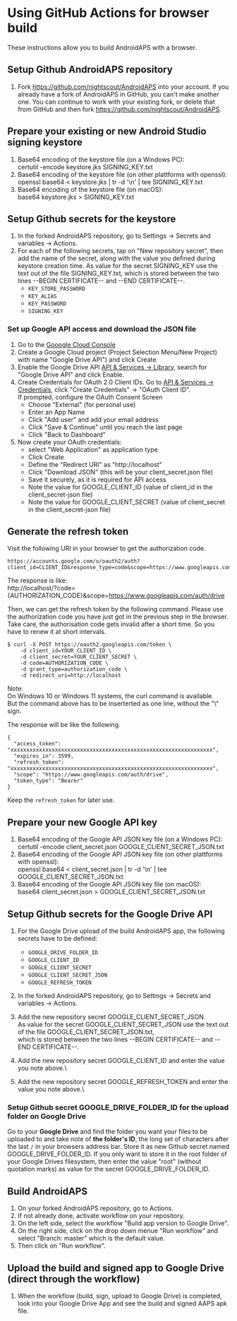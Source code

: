 # Using GitHub Actions for browser build

These instructions allow you to build AndroidAPS with a browser.


## Setup Github AndroidAPS repository

1. Fork https://github.com/nightscout/AndroidAPS into your account. If you already have a fork of AndroidAPS in GitHub, you can't make another one. You can continue to work with your existing fork, or delete that from GitHub and then fork https://github.com/nightscout/AndroidAPS.


## Prepare your existing or new Android Studio signing keystore

1. Base64 encoding of the keystore file (on a Windows PC):\
   certutil -encode keystore.jks SIGNING_KEY.txt
2. Base64 encoding of the keystore file (on other plattforms with openssl):\
   openssl base64 < keystore.jks | tr -d '\n' | tee SIGNING_KEY.txt
3. Base64 encoding of the keystore file (on macOS):\
   base64 keystore.jks > SIGNING_KEY.txt


## Setup Github secrets for the keystore

1. In the forked AndroidAPS repository, go to Settings -> Secrets and variables -> Actions.
1. For each of the following secrets, tap on "New repository secret", then add the name of the secret, along with the value you defined during keystore creation time. As value for the secret SIGNING_KEY use the text out of the file SIGNING_KEY.txt, which is stored between the two lines --BEGIN CERTIFICATE-- and --END CERTIFICATE--.  
    * `KEY_STORE_PASSWORD`
    * `KEY_ALIAS`
    * `KEY_PASSWORD`
    * `SIGNING_KEY`


### Set up Google API access and download the JSON file
1. Go to the [Gooogle Cloud Console](https://console.cloud.google.com)
2. Create a Google Cloud project (Project Selection Menu/New Project) with name "Google Drive API") and click Create.
3. Enable the Google Drive API [API & Services -> Library](https://console.cloud.google.com/apis/library), search for "Google Drive API" and click Enable.
4. Create Credentials for OAuth 2.0 Client IDs. Go to [API & Services -> Credentials](https://console.cloud.google.com/apis/credentials), click "Create Credentials" -> "OAuth Client ID".\
   If prompted, configure the OAuth Consent Screen
   * Choose "External" (for personal use)
   * Enter an App Name
   * Click "Add user" and add your email address
   * Click "Save & Continue" until you reach the last page
   * Click "Back to Dashboard"
5. Now create your OAuth credentials:
   * select "Web Application" as application type
   * Click Create
   * Define the "Redirect URI" as "http://localhost"
   * Click "Download JSON" (this will be your client_secret.json file)
   * Save it securely, as it is required for API access
   * Note the value for GOOGLE_CLIENT_ID (value of client_id in the client_secret-json file)
   * Note the value for GOOGLE_CLIENT_SECRET (value of client_secret in the client_secret-json file)

## Generate the refresh token

Visit the following URI in your browser to get the authorization code.

```
https://accounts.google.com/o/oauth2/auth?client_id=CLIENT_ID&response_type=code&scope=https://www.googleapis.com/auth/drive&redirect_uri=http://localhost&access_type=offline
```
The response is like:\
http://localhost/?code={AUTHORIZATION_CODE}&scope=https://www.googleapis.com/auth/drive

Then, we can get the refresh token by the following command. Please use the authorization code you have just got in the previous step in the browser.
Take care, the authorisation code gets invalid after a short time. So you have to renew it at short intervals.
```
$ curl -X POST https://oauth2.googleapis.com/token \
    -d client_id=YOUR_CLIENT_ID \
    -d client_secret=YOUR_CLIENT_SECRET \
    -d code=AUTHORIZATION_CODE \
    -d grant_type=authorization_code \
    -d redirect_uri=http://localhost
```
   Note:\
   On Windows 10 or Windows 11 systems, the curl command is available.\
   But the command above has to be inserterted as one line, without the "\\"
   sign. 
   
The response will be like the following.

```
{
  "access_token": "xxxxxxxxxxxxxxxxxxxxxxxxxxxxxxxxxxxxxxxxxxxxxxxxxxxxxxxxxxxxxxxx",
  "expires_in": 3599,
  "refresh_token": "xxxxxxxxxxxxxxxxxxxxxxxxxxxxxxxxxxxxxxxxxxxxxxxxxxxxxxxxxxxxxxxx",
  "scope": "https://www.googleapis.com/auth/drive",
  "token_type": "Bearer"
}
```

Keep the `refresh_token` for later use.
   
## Prepare your new Google API key

1. Base64 encoding of the Google API JSON key file (on a Windows PC):\
   certutil -encode client_secret.json GOOGLE_CLIENT_SECRET_JSON.txt
2. Base64 encoding of the Google API JSON key file (on other plattforms with openssl):\
   openssl base64 < client_secret.json | tr -d '\n' | tee GOOGLE_CLIENT_SECRET_JSON.txt
3. Base64 encoding of the Google API JSON key file (on macOS):\
   base64 client_secret.json > GOOGLE_CLIENT_SECRET_JSON.txt

## Setup Github secrets for the Google Drive API
1. For the Google Drive upload of the build AndroidAPS app, the following secrets have to be defined:
    * `GOOGLE_DRIVE_FOLDER_ID`
    * `GOOGLE_CLIENT_ID`
    * `GOOGLE_CLIENT_SECRET`
    * `GOOGLE_CLIENT_SECRET_JSON`
    * `GOOGLE_REFRESH_TOKEN`

1. In the forked AndroidAPS repository, go to Settings -> Secrets and variables -> Actions.
1. Add the new repository secret GOOGLE_CLIENT_SECRET_JSON.\
   As value for the secret GOOGLE_CLIENT_SECRET_JSON use the text out of the file GOOGLE_CLIENT_SECRET_JSON.txt,\
   which is stored between the two lines --BEGIN CERTIFICATE-- and --END CERTIFICATE--.  
2. Add the new repository secret GOOGLE_CLIENT_ID and enter the value you note above.\
3. Add the new repository secret GOOGLE_REFRESH_TOKEN and enter the value you note above.\

### Setup Github secret GOOGLE_DRIVE_FOLDER_ID for the upload folder on Google Drive

Go to your **Google Drive** and find the folder you want your files to be uploaded to and take note of **the folder's ID**, the long set of characters after the last `/` in your browsers address bar. Store it as new Github secret named GOOGLE_DRIVE_FOLDER_ID. If you only want to store it in the root folder of your Google Drives filesystem, then enter the value "root" (without quotation marks) as value for the secret GOOGLE_DRIVE_FOLDER_ID.

## Build AndroidAPS
1. On your forked AndroidAPS repository, go to Actions.
2. If not already done, activate workflow on your repository.
3. On the left side, select the workflow "Build app version to Google Drive".
4. On the right side, click on the drop down menue "Run workflow" and select "Branch: master" which is the default value.
5. Then click on "Run workflow".


## Upload the build and signed app to Google Drive (direct through the workflow)
1. When the workflow (build, sign, upload to Google Drive) is completed,
   look into your Google Drive App and see the build and signed AAPS apk file.
